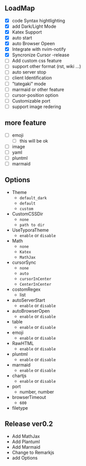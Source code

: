 ## LoadMap

- [x] code Syntax hightlighting
- [x] add Dark/Light Mode
- [x] Katex Support
- [x] auto start
- [x] auto Browser Opeen
- [x] Integrate with nvim-notify
- [x] Syncronize Cursor -release
- [ ] Add custom css feature
- [ ] support other format (rst, wiki ...)
- [ ] auto server stop
- [ ] client Identification
- [ ] "tategaki" mode
- [ ] marmaid or other feature
- [ ] cursor-position option
- [ ] Customizable port
- [ ] support image redering

## more feature

- [ ] emoji
  - [ ] this will be ok
- [ ] image
- [ ] yaml
- [ ] pluntml
- [ ] marmaid

## Options

- Theme
  - `default_dark`
  - `default`
  - `custom`
- CustomCSSDir
  - `none`
  - `path to dir`
- UseTyporaTheme
  - `enable` or `disable`
- Math
  - `none`
  - `Katex`
  - `MathJax`
- cursorSync
  - `none`
  - `auto`
  - `cursorInCenter`
  - `CenterInCenter`
- costomRegex
  - list
- autoServerStart
  - `enable` or `disable`
- autoBrowserOpen
  - `enable` or `disable`
- table
  - `enable` or `disable`
- emoji
  - `enable` or `disable`
- RawHTML
  - `enable` or `disable`
- pluntml
  - `enable` or `disable`
- marmaid
  - `enable` or `disable`
- chartjs
  - `enable` or `disable`
- port
  - number, number
- browserTimeout
  - `600`
- filetype

## Release ver0.2
- Add MathJax
- Add Plantuml
- Add Marmaid
- Change to Remarkjs
- add Options


